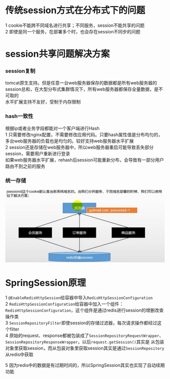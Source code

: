 # 传统session方式在分布式下的问题
1 cookie不能跨不同域名进行共享；不同服务，session不能共享的问题  
2 即使是同一个服务，在部署多个时，也会存在session不同步的问题  

# session共享问题解决方案
### session复制
tomcat原生支持。但是任意一台web服务器保存的数据都是所有web服务器的session总和，在大型分布式集群情况下，所有web服务器都保存全量数据，是不可取的  
水平扩展支持不友好，受制于内存限制
### hash一致性
根据ip或者业务字段都能对一个客户端进行Hash  
1 只需要修改nginx配置，不需要修改应用代码。只要hash属性值是分布均匀的，多台web服务器的负载也是均匀的。较好支持web服务器水平扩展  
2 session还是存储在web服务器中，所以web服务器重启可能导致丢失部分session，需要用户重新进行登录  
如果web服务器水平扩展，rehash后session可能重新分布，会导致有一部分用户路由不到之前的服务  

### 统一存储
![img.png](../images/分布式下session共享问题.png)

# SpringSession原理
1 ```@EnableRedisHttpSession```给容器中导入```RedisHttpSessionConfiguration```  
2 ```RedisHttpSessionConfiguration```给容器中加入一个组件：```RedisHttpSessionConfiguration```，这个组件是通过redis进行session的增删改查操作类  
3 ```SessionRepositoryFilter```即使session的存储过滤器，每次请求操作都经过这个filter  
4 原始的request、response都被包装成了```SessionRepositoryRequestWrapper```、```SessionRepositoryResponseWrapper```，以后```request.getSession()```其实是
从包装对象里获取session，而从包装对象里获取session其实是通过```SessionRepository```从redis中获取  

5 因为redis中的数据是有过期时间的，所以SpringSession其实也实现了自动续期功能
